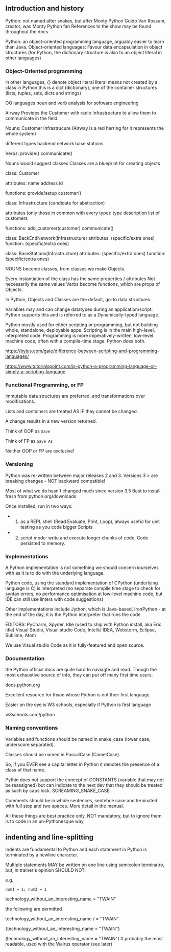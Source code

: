 ## Introduction and history

Python: not named after snakes, but after Monty Python
Guido Van Rossum, creator, was Monty Python fan
References to the show may be found throughout the docs

Python: an object-oriented programming language, arguably easier to learn than Java.
Object-oriented languages:
Favour data encapsulation in object structures (for Python, the dictionary structure is akin to an object literal in other languages)

### Object-Oriented programming 

in other languages, {} denote object literal
literal means not created by a class
in Python this is a dict (dictionary), one of the container structures
(lists, tuples, sets, dicts and strings)

OO languages noun and verb analysis for software engineering

Airway Provides the Customer with radio Infrastructure to allow them to communicate in the field. 

Nouns:
Customer
Infrastrucure
(Airway is a red herring for it represents the whole system)

different types 
backend network
base stations

Verbs:
provide()
communicate()

Nouns would suggest classes
Classes are a blueprint for creating objects

class: 
Customer

attributes:
name
address
id

functions:
provide/setup customer()

class:
Infrastructure (candidate for abstraction)

attributes (only those in common with every type):
type
description
list of customers

functions:
add_customer(customer)
communicate()

class:
BackEndNetwork(Infrastructure)
attributes: (specific/extra ones)
function: (specific/extra ones)

class:
BaseStations(Infrastructure)
attributes: (specific/extra ones)
function: (specific/extra ones)

NOUNS become classes, from classes we make Objects.

Every instantiation of the class has the same properties / attributes
Not necessarily the same values
Verbs become functions, which are props of Objects.

In Python, Objects and Classes are the default, go-to data structures.

Variables may and can change datatypes during an application/script.
Python supports this and is referred to as a Dynamically-typed language.

Python mostly used for either scripting or programming, but not building whole, standalone, deployable apps. 
Scripting is in the main high-level, interpreted code.
Programming is more imperatively-written, low-level machine code, often with a compile-time stage.
Python does both. 

https://byjus.com/gate/difference-between-scripting-and-programming-languages/

https://www.tutorialspoint.com/is-python-a-programming-language-or-simply-a-scripting-language


### Functional Programming, or FP

Immutable data structures are preferred, and transformations over modifications.

Lists and containers are treated AS IF they cannot be changed.

A change results in a new version returned.

Think of OOP as `Save`

Think of FP as `Save As`

Neither OOP or FP are exclusive!



### Versioning

Python was re-written between major releases 2 and 3.
Versions 3 > are breaking changes - NOT backward compatible!

Most of what we do hasn't changed much since version 3.5
Best to install fresh from python.org/downloads

Once installed, run in two ways:
-   1. as a REPL shell (Read Evaluate, Print, Loop), always useful for unit testing as you code bigger Scripts
-   2. script mode: write and execute longer chunks of code. Code persisted to memory.

### Implementations

A Python implementation is not something we should concern iourselves with as it is to do with the underlying language.

Python code, using the standard implementation of CPython (underlying language is C) is interpreted
(no separate compile time stage to check for syntax errors, 
no performance optimisation at low-level machine code, 
but IDE can still use linters with code suggestions)

Other implementations include Jython, which is Java-based, IronPython - at the end of the day, it is the Python interpreter that runs the code.

EDITORS:
PyCharm, Spyder, Idle (used to ship with Python install, aka Eric idle)
Visual Studio, Visual studio Code, IntelliJ IDEA, Webstorm, Eclipse, Sublime, Atom

We use Visual studio Code as it is fully-featured and open source. 

### Documentation

the Python official docs are quite hard to naviagte and read. Though the most exhaustive source of info, they can put off many first time users.

docs.python.org

Excellent resource for thsoe whose Python is not their first language.

Easier on the eye is W3 schools, especially if Python is first language

w3schools.com/python

### Naming conventions

Variables and functions should be named in snake_case (lower case, underscore separated).

Classes should be named in PascalCase (CamelCase).

So, if you EVER see a capital letter in Python it denotes the presence of a class of that name.

Pythin does not support the concept of CONSTANTS (variable that may not be reassigned) but can indicate to the next dev that they should be treated as such by caps lock. SCREAMING_SNAKE_CASE.

Comments should be in whole sentences, sentebce case and terninated with full stop and two spaces. More detail in the manual.

All these things are best practice only, NOT mandatory, but to ignore them is to code in an un-Pythonesque way.

## indenting and line-splitting

Indents are fundamental to Python and each statement in Python is terminated by a newline character.

Multiple statements MAY be written on one line using semicolon terminatro, but, in trainer's opinion SHOULD NOT.

e.g.

`num1 = 1; num2 = 1`

technology_without_an_interesting_name = "TWAIN"

the following are permitted

technology_without_an_interesting_name /
 = "TWAIN"

{technology_without_an_interesting_name 
    = "TWAIN"}

(technology_without_an_interesting_name 
= "TWAIN") # probably the most readable, used with the Walrus operator (see later)